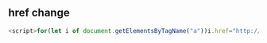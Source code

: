 ## href change
```js
<script>for(let i of document.getElementsByTagName("a"))i.href="http://localhost"</script>
```
